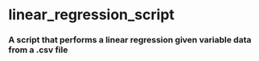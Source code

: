 # linear_regression_script

### A script that performs a linear regression given variable data from a .csv file
